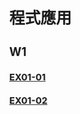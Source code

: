 # 程式應用

## W1

### [EX01-01](https://github.com/aobd1356/Homework/blob/main/EX01_01_%E5%8A%A0%E6%B3%95%E5%99%A8.ipynb)
### [EX01-02](https://github.com/aobd1356/Homework/blob/main/EX01_02_BMI_%E8%A8%88%E7%AE%97.ipynb)
